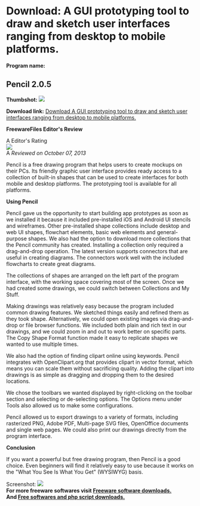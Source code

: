 # Download: A GUI prototyping tool to draw and sketch user interfaces ranging from desktop to mobile platforms.

**Program name:**

## Pencil 2.0.5

  
**Thumbshot:** ![](http://www.freewarefiles.com/screenshot/pencilproject_md.jpg)   
  
**Download link:** [Download A GUI prototyping tool to draw and sketch user interfaces ranging from desktop to mobile platforms.](http://freesoftwares.boysofts.com/Pencil_program_92386.html)  
  


**FreewareFiles Editor's Review**  
  


A Editor's Rating  
![](http://www.freewarefiles.com/images/rating/4.5.gif)  
A _Reviewed on October 07, 2013_   
  
Pencil is a free drawing program that helps users to create mockups on their PCs. Its friendly graphic user interface provides ready access to a collection of built-in shapes that can be used to create interfaces for both mobile and desktop platforms. The prototyping tool is available for all platforms. 

**Using Pencil**

Pencil gave us the opportunity to start building app prototypes as soon as we installed it because it included pre-installed iOS and Android UI stencils and wireframes. Other pre-installed shape collections include desktop and web UI shapes, flowchart elements, basic web elements and general-purpose shapes. We also had the option to download more collections that the Pencil community has created. Installing a collection only required a drag-and-drop operation. The latest version supports connectors that are useful in creating diagrams. The connectors work well with the included flowcharts to create great diagrams. 

The collections of shapes are arranged on the left part of the program interface, with the working space covering most of the screen. Once we had created some drawings, we could switch between Collections and My Stuff.

Making drawings was relatively easy because the program included common drawing features. We sketched things easily and refined them as they took shape. Alternatively, we could open existing images via drag-and-drop or file browser functions. We included both plain and rich text in our drawings, and we could zoom in and out to work better on specific parts. The Copy Shape Format function made it easy to replicate shapes we wanted to use multiple times.

We also had the option of finding clipart online using keywords. Pencil integrates with OpenClipart.org that provides clipart in vector format, which means you can scale them without sacrificing quality. Adding the clipart into drawings is as simple as dragging and dropping them to the desired locations. 

We chose the toolbars we wanted displayed by right-clicking on the toolbar section and selecting or de-selecting options. The Options menu under Tools also allowed us to make some configurations.

Pencil allowed us to export drawings to a variety of formats, including rasterized PNG, Adobe PDF, Multi-page SVG files, OpenOffice documents and single web pages. We could also print our drawings directly from the program interface.

**Conclusion**

If you want a powerful but free drawing program, then Pencil is a good choice. Even beginners will find it relatively easy to use because it works on the "What You See Is What You Get" (WYSIWYG) basis. 

  
  
Screenshot: ![](http://www.freewarefiles.com/screenshot/pencilproject.jpg)   
**For more freeware softwares visit [Freeware software downloads.](http://freesoftwares.boysofts.com/)**   
**And [Free softwares and php script downloads.](http://www.boysofts.com/)**
